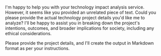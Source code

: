 I'm happy to help you with your technology impact analysis service. However, it seems like you provided an unrelated piece of text. Could you please provide the actual technology project details you'd like me to analyze? I'll be happy to assist you in breaking down the project's intentions, outcomes, and broader implications for society, including any ethical considerations.

Please provide the project details, and I'll create the output in Markdown format as per your instructions.
